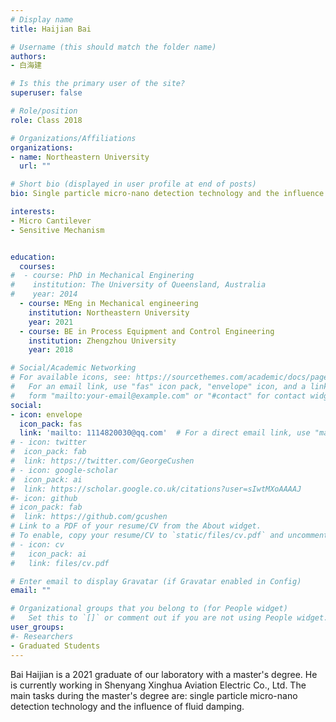 ```yaml
---
# Display name
title: Haijian Bai

# Username (this should match the folder name)
authors:
- 白海建

# Is this the primary user of the site?
superuser: false

# Role/position
role: Class 2018

# Organizations/Affiliations
organizations:
- name: Northeastern University
  url: ""

# Short bio (displayed in user profile at end of posts)
bio: Single particle micro-nano detection technology and the influence of fluid damping.

interests:
- Micro Cantilever
- Sensitive Mechanism


education:
  courses:
#  - course: PhD in Mechanical Enginering
#    institution: The University of Queensland, Australia
#    year: 2014
  - course: MEng in Mechanical engineering
    institution: Northeastern University
    year: 2021
  - course: BE in Process Equipment and Control Engineering
    institution: Zhengzhou University
    year: 2018

# Social/Academic Networking
# For available icons, see: https://sourcethemes.com/academic/docs/page-builder/#icons
#   For an email link, use "fas" icon pack, "envelope" icon, and a link in the
#   form "mailto:your-email@example.com" or "#contact" for contact widget.
social:
- icon: envelope
  icon_pack: fas
  link: 'mailto: 1114820030@qq.com'  # For a direct email link, use "mailto:test@example.org".
# - icon: twitter
#  icon_pack: fab
#  link: https://twitter.com/GeorgeCushen
# - icon: google-scholar
#  icon_pack: ai
#  link: https://scholar.google.co.uk/citations?user=sIwtMXoAAAAJ
#- icon: github
# icon_pack: fab
#  link: https://github.com/gcushen
# Link to a PDF of your resume/CV from the About widget.
# To enable, copy your resume/CV to `static/files/cv.pdf` and uncomment the lines below.
# - icon: cv
#   icon_pack: ai
#   link: files/cv.pdf

# Enter email to display Gravatar (if Gravatar enabled in Config)
email: ""

# Organizational groups that you belong to (for People widget)
#   Set this to `[]` or comment out if you are not using People widget.
user_groups:
#- Researchers
- Graduated Students
---
```


Bai Haijian is a 2021 graduate of our laboratory with a master's degree. He is currently working in Shenyang Xinghua Aviation Electric Co., Ltd. The main tasks during the master's degree are: single particle micro-nano detection technology and the influence of fluid damping.
